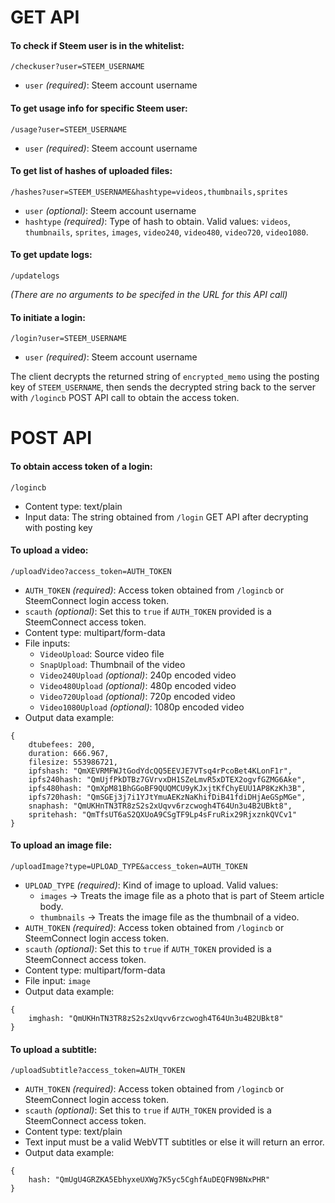 # GET API

#### To check if Steem user is in the whitelist:
```
/checkuser?user=STEEM_USERNAME
```
* `user` *(required)*: Steem account username

#### To get usage info for specific Steem user:
```
/usage?user=STEEM_USERNAME
```
* `user` *(required)*: Steem account username

#### To get list of hashes of uploaded files:
```
/hashes?user=STEEM_USERNAME&hashtype=videos,thumbnails,sprites
```

* `user` *(optional)*: Steem account username
* `hashtype` *(required)*: Type of hash to obtain. Valid values: `videos`, `thumbnails`, `sprites`, `images`, `video240`, `video480`, `video720`, `video1080`.

#### To get update logs:
```
/updatelogs
```
*(There are no arguments to be specifed in the URL for this API call)*

#### To initiate a login:
```
/login?user=STEEM_USERNAME
```

* `user` *(required)*: Steem account username

The client decrypts the returned string of `encrypted_memo` using the posting key of `STEEM_USERNAME`, then sends the decrypted string back to the server with `/logincb` POST API call to obtain the access token.

# POST API

#### To obtain access token of a login:
```
/logincb
```

* Content type: text/plain
* Input data: The string obtained from `/login` GET API after decrypting with posting key

#### To upload a video:
```
/uploadVideo?access_token=AUTH_TOKEN
```

* `AUTH_TOKEN` *(required)*: Access token obtained from `/logincb` or SteemConnect login access token.
* `scauth` *(optional)*: Set this to `true` if `AUTH_TOKEN` provided is a SteemConnect access token.
* Content type: multipart/form-data
* File inputs:
    - `VideoUpload`: Source video file
    - `SnapUpload`: Thumbnail of the video
    - `Video240Upload` *(optional)*: 240p encoded video
    - `Video480Upload` *(optional)*: 480p encoded video
    - `Video720Upload` *(optional)*: 720p encoded video
    - `Video1080Upload` *(optional)*: 1080p encoded video
* Output data example:
```
{
    dtubefees: 200,
    duration: 666.967,
    filesize: 553986721,
    ipfshash: "QmXEVRMFWJtGodYdcQQ5EEVJE7VTsq4rPcoBet4KLonF1r",
    ipfs240hash: "QmUjfPkDTBz7GVrvxDH1SZeLmvR5xDTEX2ogvfGZMG6Ake",
    ipfs480hash: "QmXpM81BhGGoBF9QUQMCU9yKJxjtKfChyEUU1AP8KzKh3B",
    ipfs720hash: "QmSGEj3j7i1YJtYmuAEKzNaKhifDiB41fdiDHjAeGSpMGe",
    snaphash: "QmUKHnTN3TR8zS2s2xUqvv6rzcwogh4T64Un3u4B2UBkt8",
    spritehash: "QmTfsUT6aS2QXUoA9CSgTF9Lp4sFruRix29RjxznkQVCv1"
}
```

#### To upload an image file:
```
/uploadImage?type=UPLOAD_TYPE&access_token=AUTH_TOKEN
```

* `UPLOAD_TYPE` *(required)*: Kind of image to upload. Valid values:
    - `images` -> Treats the image file as a photo that is part of Steem article body.
    - `thumbnails` -> Treats the image file as the thumbnail of a video.
* `AUTH_TOKEN` *(required)*: Access token obtained from `/logincb` or SteemConnect login access token.
* `scauth` *(optional)*: Set this to `true` if `AUTH_TOKEN` provided is a SteemConnect access token.
* Content type: multipart/form-data
* File input: `image`
* Output data example:
```
{
    imghash: "QmUKHnTN3TR8zS2s2xUqvv6rzcwogh4T64Un3u4B2UBkt8"
}
```

#### To upload a subtitle:
```
/uploadSubtitle?access_token=AUTH_TOKEN
```

* `AUTH_TOKEN` *(required)*: Access token obtained from `/logincb` or SteemConnect login access token.
* `scauth` *(optional)*: Set this to `true` if `AUTH_TOKEN` provided is a SteemConnect access token.
* Content type: text/plain
* Text input must be a valid WebVTT subtitles or else it will return an error.
* Output data example:
```
{
    hash: "QmUgU4GRZKA5EbhyxeUXWg7K5yc5CghfAuDEQFN9BNxPHR"
}
```